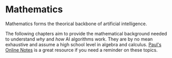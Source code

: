 # Mathematics

Mathematics forms the theorical backbone of artificial intelligence.

The following chapters aim to provide the mathematical background needed to understand *why* and *how* AI algorithms work. They are by no mean exhaustive and assume a high school level in algebra and calculus. [Paul's Online Notes](https://tutorial.math.lamar.edu/) is a great resource if you need a reminder on these topics.
